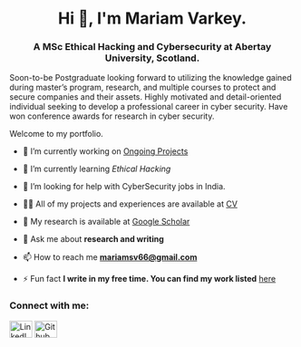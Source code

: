 <!-- Generated using https://rahuldkjain.github.io/gh-profile-readme-generator/ -->


<h1 align="center">Hi 👋, I'm Mariam Varkey. </h1>
<h3 align="center">A MSc Ethical Hacking and Cybersecurity at Abertay University, Scotland.</h3>

Soon-to-be Postgraduate looking forward to utilizing the knowledge gained during master’s program, research, and multiple courses to protect and secure companies and their assets. Highly motivated and detail-oriented individual seeking to develop a professional career in cyber security. Have won conference awards for research in cyber security.

Welcome to my portfolio.

- 🔭 I’m currently working on [Ongoing Projects](https://fresherfries.github.io/ongoing)

- 🌱 I’m currently learning *Ethical Hacking*

- 🤝 I’m looking for help with CyberSecurity jobs in India. 

- 👨‍💻 All of my projects and experiences are available at [CV](https://fresherfries.github.io/CV)

- 📝 My research is available at [Google Scholar](https://scholar.google.com/citations?user=-2kW0fUAAAAJ&hl=en)

- 💬 Ask me about **research and writing**

- 📫 How to reach me **mariamsv66@gmail.com**

- ⚡ Fun fact **I write in my free time. You can find my work listed** [here](https://fresherfries.github.io/CV-writing)

<h3 align="left">Connect with me:</h3>
<p align="left">
<a href="https://www.linkedin.com/in/mariam-varkey/" target="blank"><img align="center" src="https://raw.githubusercontent.com/rahuldkjain/github-profile-readme-generator/master/src/images/icons/Social/linked-in-alt.svg" alt="LinkedIn_Link" height="30" width="40" /></a>
<a href="https://github.com/fresherfries" target="blank"><img align="center" src="https://raw.githubusercontent.com/rahuldkjain/github-profile-readme-generator/master/src/images/icons/Social/github.svg" alt="Github_Link" height="30" width="40" /></a>
</p>